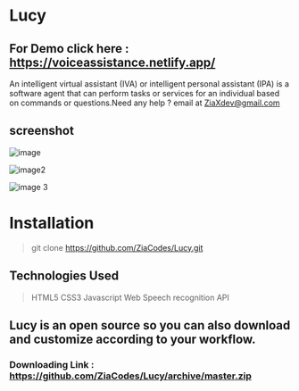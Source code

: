 # Lucy
## For Demo click here : https://voiceassistance.netlify.app/ 

  An intelligent virtual assistant (IVA) or intelligent personal assistant (IPA) is a software agent that can perform tasks or services for an individual based on commands or questions.Need any help ? email at ZiaXdev@gmail.com 

## screenshot

![image](https://raw.githubusercontent.com/ZiaCodes/Lucy/master/Assets/Images/Lucy%20_%20Home%20-%20Google%20Chrome%2001-08-2020%2001_38_13.png) 

![image2](https://raw.githubusercontent.com/ZiaCodes/Lucy/master/Assets/Images/Lucy%20_%20Home%20-%20Google%20Chrome%2001-08-2020%2001_38_34.png)

![image 3](https://raw.githubusercontent.com/ZiaCodes/Lucy/master/Assets/Images/Lucy%20_%20Home%20-%20Google%20Chrome%2001-08-2020%2001_38_48.png)


# Installation 
> git clone https://github.com/ZiaCodes/Lucy.git 


## Technologies Used
> HTML5 
> CSS3 
> Javascript 
> Web Speech recognition API  

## Lucy is an open source so you can also download and customize according to your workflow.   

### Downloading Link : https://github.com/ZiaCodes/Lucy/archive/master.zip
